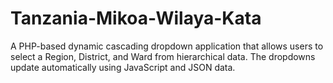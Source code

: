 # Tanzania-Mikoa-Wilaya-Kata
A PHP-based dynamic cascading dropdown application that allows users to select a Region, District, and Ward from hierarchical data. The dropdowns update automatically using JavaScript and JSON data.
